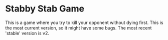 # Stabby Stab Game

This is a game where you try to kill your opponent without dying first.
This is the most current version, so it might have some bugs.
The most recent 'stable' version is v2.
